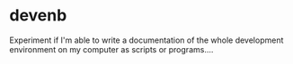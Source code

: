 devenb
======

Experiment if I'm able to write a documentation of the whole development environment on my computer as scripts or programs....